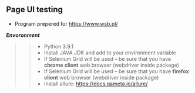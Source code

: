 ## Page UI testing
- Program prepered for https://www.wsb.pl/

_**Envoronment**_
  >> * Python 3.9.1
  >> * Install JAVA JDK and add to your environment variable
  >> * If Selenium Grid will be used – be sure that you have **chrome client** web browser (webdriver inside package)
  >> * If Selenium Grid will be used – be sure that you have **firefox client** web browser (webdriver inside package)
  >> * Install allure: https://docs.qameta.io/allure/
  
  
